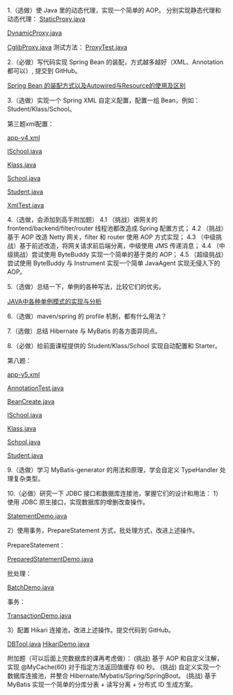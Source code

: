 1.（选做）使 Java 里的动态代理，实现一个简单的 AOP。
分别实现静态代理和动态代理：
[StaticProxy.java](../../../src/main/java/com/dhb/gts/javacourse/week5/proxy/StaticProxy.java)

[DynamicProxy.java](../../../src/main/java/com/dhb/gts/javacourse/week5/proxy/DynamicProxy.java)

[CglibProxy.java](../../../src/main/java/com/dhb/gts/javacourse/week5/proxy/CglibProxy.java)
测试方法：
[ProxyTest.java](../../../src/main/java/com/dhb/gts/javacourse/week5/proxy/ProxyTest.java)


2.（必做）写代码实现 Spring Bean 的装配，方式越多越好（XML、Annotation 都可以）, 提交到 GitHub。

[Spring Bean 的装配方式以及Autowired与Resource的使用及区别](Spring%20Bean%20的装配方式以及Autowired与Resource的使用及区别.md)

3.（选做）实现一个 Spring XML 自定义配置，配置一组 Bean，例如：Student/Klass/School。

第三题xml配置：

[app-v4.xml](../../../src/main/resources/app-v4.xml)

[ISchool.java](../../../src/main/java/com/dhb/gts/javacourse/week5/springbean/v4/ISchool.java)

[Klass.java](../../../src/main/java/com/dhb/gts/javacourse/week5/springbean/v4/Klass.java)

[School.java](../../../src/main/java/com/dhb/gts/javacourse/week5/springbean/v4/School.java)

[Student.java](../../../src/main/java/com/dhb/gts/javacourse/week5/springbean/v4/Student.java)

[XmlTest.java](../../../src/main/java/com/dhb/gts/javacourse/week5/springbean/v4/XmlTest.java)

4.（选做，会添加到高手附加题）
4.1 （挑战）讲网关的 frontend/backend/filter/router 线程池都改造成 Spring 配置方式；
4.2 （挑战）基于 AOP 改造 Netty 网关，filter 和 router 使用 AOP 方式实现；
4.3 （中级挑战）基于前述改造，将网关请求前后端分离，中级使用 JMS 传递消息；
4.4 （中级挑战）尝试使用 ByteBuddy 实现一个简单的基于类的 AOP；
4.5 （超级挑战）尝试使用 ByteBuddy 与 Instrument 实现一个简单 JavaAgent 实现无侵入下的 AOP。

5.（选做）总结一下，单例的各种写法，比较它们的优劣。

[JAVA中各种单例模式的实现与分析](JAVA中各种单例模式的实现与分析.md)

6.（选做）maven/spring 的 profile 机制，都有什么用法？

7.（选做）总结 Hibernate 与 MyBatis 的各方面异同点。

8.（必做）给前面课程提供的 Student/Klass/School 实现自动配置和 Starter。

第八题：

[app-v5.xml](../../../src/main/resources/app-v5.xml)

[AnnotationTest.java](../../../src/main/java/com/dhb/gts/javacourse/week5/springbean/v5/AnnotationTest.java)

[BeanCreate.java](../../../src/main/java/com/dhb/gts/javacourse/week5/springbean/v5/BeanCreate.java)

[ISchool.java](../../../src/main/java/com/dhb/gts/javacourse/week5/springbean/v5/ISchool.java)

[Klass.java](../../../src/main/java/com/dhb/gts/javacourse/week5/springbean/v5/Klass.java)

[School.java](../../../src/main/java/com/dhb/gts/javacourse/week5/springbean/v5/School.java)

[Student.java](../../../src/main/java/com/dhb/gts/javacourse/week5/springbean/v5/Student.java)

9.（选做）学习 MyBatis-generator 的用法和原理，学会自定义 TypeHandler 处理复杂类型。

10.（必做）研究一下 JDBC 接口和数据库连接池，掌握它们的设计和用法：
1）使用 JDBC 原生接口，实现数据库的增删改查操作。

[StatementDemo.java](../../../src/main/java/com/dhb/gts/javacourse/week5/jdbc/StatementDemo.java)

2）使用事务，PrepareStatement 方式，批处理方式，改进上述操作。

PrepareStatement：

[PreparedStatementDemo.java](../../../src/main/java/com/dhb/gts/javacourse/week5/jdbc/PreparedStatementDemo.java)

批处理：

[BatchDemo.java](../../../src/main/java/com/dhb/gts/javacourse/week5/jdbc/BatchDemo.java)

事务：

[TransactionDemo.java](../../../src/main/java/com/dhb/gts/javacourse/week5/jdbc/TransactionDemo.java)

3）配置 Hikari 连接池，改进上述操作。提交代码到 GitHub。

[DBTool.java](../../../src/main/java/com/dhb/gts/javacourse/week5/jdbc/DBTool.java)
[HikariDemo.java](../../../src/main/java/com/dhb/gts/javacourse/week5/jdbc/HikariDemo.java)

附加题（可以后面上完数据库的课再考虑做）：
(挑战) 基于 AOP 和自定义注解，实现 @MyCache(60) 对于指定方法返回值缓存 60 秒。
(挑战) 自定义实现一个数据库连接池，并整合 Hibernate/Mybatis/Spring/SpringBoot。
(挑战) 基于 MyBatis 实现一个简单的分库分表 + 读写分离 + 分布式 ID 生成方案。